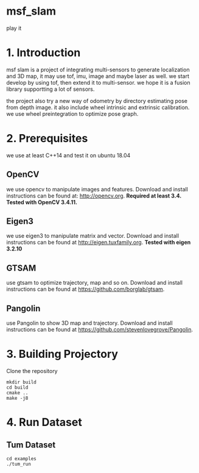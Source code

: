 # msf_slam
play it

# 1. Introduction
msf slam is a project of integrating multi-sensors to generate localization and 3D map, it may use tof, imu, image and maybe laser as well. we start develop by using tof, then extend it to multi-sensor.
we hope it is a fusion library supportting a lot of sensors.

the project also try a new way of odometry by directory estimating pose from depth image. it also include wheel intrinsic and extrinsic calibration. we use wheel preintegration to optimize pose graph.

# 2. Prerequisites
we use at least C++14 and test it on ubuntu 18.04
## OpenCV
we use opencv to manipulate images and features. Download and install instructions can be found at: http://opencv.org. **Required at least 3.4. Tested with OpenCV 3.4.11.**
## Eigen3
we use eigen3 to manipulate matrix and vector. Download and install instructions can be found at http://eigen.tuxfamily.org. **Tested with eigen 3.2.10**
## GTSAM
use gtsam to optimize trajectory, map and so on. Download and install instructions can be found at https://github.com/borglab/gtsam.
## Pangolin
use Pangolin to show 3D map and trajectory. Download and install instructions can be found at https://github.com/stevenlovegrove/Pangolin.

# 3. Building Projectory
Clone the repository
```
mkdir build
cd build
cmake ..
make -j8
```

# 4. Run Dataset
## Tum Dataset
```
cd examples
./tum_run
```